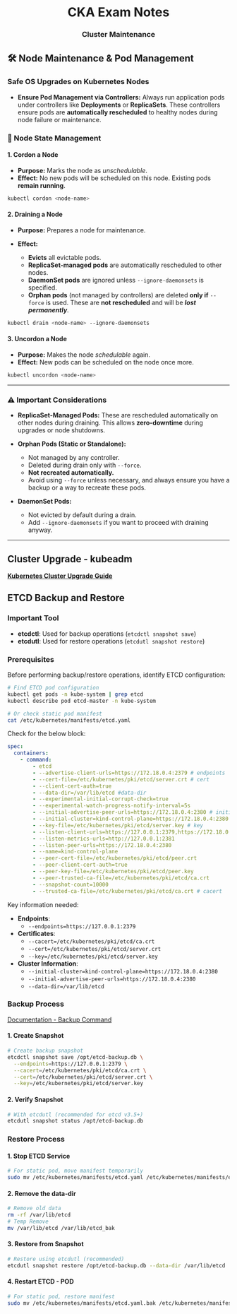 <div align="center">
  <h1><strong>CKA Exam Notes</strong></h1>
  <h3>Cluster Maintenance</h3>
</div>

## 🛠️ Node Maintenance & Pod Management

### Safe OS Upgrades on Kubernetes Nodes

- **Ensure Pod Management via Controllers:**
  Always run application pods under controllers like **Deployments** or **ReplicaSets**. These controllers ensure pods are **automatically rescheduled** to healthy nodes during node failure or maintenance.

### 🔁 Node State Management

#### 1. Cordon a Node

- **Purpose:** Marks the node as _unschedulable_.
- **Effect:** No new pods will be scheduled on this node. Existing pods **remain running**.

```bash
kubectl cordon <node-name>
```

#### 2. Draining a Node

- **Purpose:** Prepares a node for maintenance.
- **Effect:**

  - **Evicts** all evictable pods.
  - **ReplicaSet-managed pods** are automatically rescheduled to other nodes.
  - **DaemonSet pods** are ignored unless `--ignore-daemonsets` is specified.
  - **Orphan pods** (not managed by controllers) are deleted **only if** `--force` is used. These are **not rescheduled** and will be **_lost permanently_**.

```bash
kubectl drain <node-name> --ignore-daemonsets
```

#### 3. Uncordon a Node

- **Purpose:** Makes the node _schedulable_ again.
- **Effect:** New pods can be scheduled on the node once more.

```bash
kubectl uncordon <node-name>
```

---

### ⚠️ Important Considerations

- **ReplicaSet-Managed Pods:**
  These are rescheduled automatically on other nodes during draining. This allows **zero-downtime** during upgrades or node shutdowns.

- **Orphan Pods (Static or Standalone):**

  - Not managed by any controller.
  - Deleted during drain only with `--force`.
  - **Not recreated automatically.**
  - Avoid using `--force` unless necessary, and always ensure you have a backup or a way to recreate these pods.

- **DaemonSet Pods:**

  - Not evicted by default during a drain.
  - Add `--ignore-daemonsets` if you want to proceed with draining anyway.

---

## Cluster Upgrade - kubeadm

[**Kubernetes Cluster Upgrade Guide**](./Cluster%20Upgrade/README.md)

## ETCD Backup and Restore

### Important Tool

- **etcdctl**: Used for backup operations (`etcdctl snapshot save`)
- **etcdutl**: Used for restore operations (`etcdutl snapshot restore`)

### Prerequisites

Before performing backup/restore operations, identify ETCD configuration:

```bash
# Find ETCD pod configuration
kubectl get pods -n kube-system | grep etcd
kubectl describe pod etcd-master -n kube-system

# Or check static pod manifest
cat /etc/kubernetes/manifests/etcd.yaml
```

Check for the below block:

```yaml
spec:
  containers:
    - command:
        - etcd
        - --advertise-client-urls=https://172.18.0.4:2379 # endpoints
        - --cert-file=/etc/kubernetes/pki/etcd/server.crt # cert
        - --client-cert-auth=true
        - --data-dir=/var/lib/etcd #data-dir
        - --experimental-initial-corrupt-check=true
        - --experimental-watch-progress-notify-interval=5s
        - --initial-advertise-peer-urls=https://172.18.0.4:2380 # initial-advertise-peer-urls
        - --initial-cluster=kind-control-plane=https://172.18.0.4:2380 # initial-cluster
        - --key-file=/etc/kubernetes/pki/etcd/server.key # key
        - --listen-client-urls=https://127.0.0.1:2379,https://172.18.0.4:2379 # endpoints
        - --listen-metrics-urls=http://127.0.0.1:2381
        - --listen-peer-urls=https://172.18.0.4:2380
        - --name=kind-control-plane
        - --peer-cert-file=/etc/kubernetes/pki/etcd/peer.crt
        - --peer-client-cert-auth=true
        - --peer-key-file=/etc/kubernetes/pki/etcd/peer.key
        - --peer-trusted-ca-file=/etc/kubernetes/pki/etcd/ca.crt
        - --snapshot-count=10000
        - --trusted-ca-file=/etc/kubernetes/pki/etcd/ca.crt # cacert
```

Key information needed:

- **Endpoints**:
  - `--endpoints=https://127.0.0.1:2379`
- **Certificates**:
  - `--cacert=/etc/kubernetes/pki/etcd/ca.crt`
  - `--cert=/etc/kubernetes/pki/etcd/server.crt`
  - `--key=/etc/kubernetes/pki/etcd/server.key`
- **Cluster Information**:
  - `--initial-cluster=kind-control-plane=https://172.18.0.4:2380`
  - `--initial-advertise-peer-urls=https://172.18.0.4:2380`
  - `--data-dir=/var/lib/etcd`

### Backup Process

[Documentation - Backup Command ](https://kubernetes.io/docs/tasks/administer-cluster/configure-upgrade-etcd/#securing-communication)

#### 1. Create Snapshot

```bash
# Create backup snapshot
etcdctl snapshot save /opt/etcd-backup.db \
  --endpoints=https://127.0.0.1:2379 \
  --cacert=/etc/kubernetes/pki/etcd/ca.crt \
  --cert=/etc/kubernetes/pki/etcd/server.crt \
  --key=/etc/kubernetes/pki/etcd/server.key
```

#### 2. Verify Snapshot

```bash
# With etcdutl (recommended for etcd v3.5+)
etcdutl snapshot status /opt/etcd-backup.db
```

### Restore Process

#### 1. Stop ETCD Service

```bash
# For static pod, move manifest temporarily
sudo mv /etc/kubernetes/manifests/etcd.yaml /etc/kubernetes/manifests/etcd.yaml.bak
```

#### 2. Remove the data-dir

```bash
# Remove old data
rm -rf /var/lib/etcd
# Temp Remove
mv /var/lib/etcd /var/lib/etcd_bak
```

#### 3. Restore from Snapshot

```bash
# Restore using etcdutl (recommended)
etcdutl snapshot restore /opt/etcd-backup.db --data-dir /var/lib/etcd
```

#### 4. Restart ETCD - POD

```bash
# For static pod, restore manifest
sudo mv /etc/kubernetes/manifests/etcd.yaml.bak /etc/kubernetes/manifests/etcd.yaml
```
